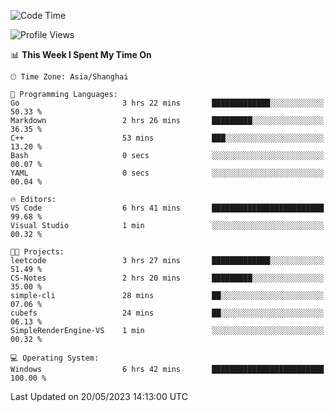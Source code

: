 <!--START_SECTION:waka-->
![Code Time](http://img.shields.io/badge/Code%20Time-929%20hrs%2057%20mins-blue)

![Profile Views](http://img.shields.io/badge/Profile%20Views-0-blue)

📊 **This Week I Spent My Time On** 

```text
🕑︎ Time Zone: Asia/Shanghai

💬 Programming Languages: 
Go                       3 hrs 22 mins       █████████████░░░░░░░░░░░░   50.33 % 
Markdown                 2 hrs 26 mins       █████████░░░░░░░░░░░░░░░░   36.35 % 
C++                      53 mins             ███░░░░░░░░░░░░░░░░░░░░░░   13.20 % 
Bash                     0 secs              ░░░░░░░░░░░░░░░░░░░░░░░░░   00.07 % 
YAML                     0 secs              ░░░░░░░░░░░░░░░░░░░░░░░░░   00.04 % 

🔥 Editors: 
VS Code                  6 hrs 41 mins       █████████████████████████   99.68 % 
Visual Studio            1 min               ░░░░░░░░░░░░░░░░░░░░░░░░░   00.32 % 

🐱‍💻 Projects: 
leetcode                 3 hrs 27 mins       █████████████░░░░░░░░░░░░   51.49 % 
CS-Notes                 2 hrs 20 mins       █████████░░░░░░░░░░░░░░░░   35.00 % 
simple-cli               28 mins             ██░░░░░░░░░░░░░░░░░░░░░░░   07.06 % 
cubefs                   24 mins             ██░░░░░░░░░░░░░░░░░░░░░░░   06.13 % 
SimpleRenderEngine-VS    1 min               ░░░░░░░░░░░░░░░░░░░░░░░░░   00.32 % 

💻 Operating System: 
Windows                  6 hrs 42 mins       █████████████████████████   100.00 % 
```


 Last Updated on 20/05/2023 14:13:00 UTC
<!--END_SECTION:waka-->